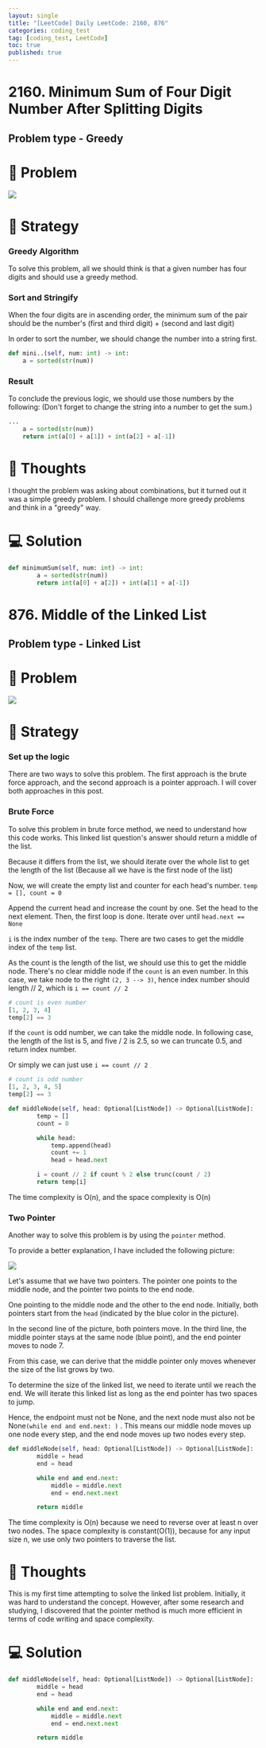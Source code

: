 ```yaml
---
layout: single
title: "[LeetCode] Daily LeetCode: 2160, 876"
categories: coding_test
tag: [coding_test, LeetCode]
toc: true
published: true
---
```


# 2160. Minimum Sum of Four Digit Number After Splitting Digits

## Problem type - Greedy

# 🧩 Problem

![](https://velog.velcdn.com/images/devbang/post/dcc8d00d-b610-43b1-a46c-42e217c6d557/image.png)

# 🎯 Strategy

### Greedy Algorithm

To solve this problem, all we should think is that a given number has four digits and should use a greedy method.

### Sort and Stringify

When the four digits are in ascending order, the minimum sum of the pair should be the number's
(first and third digit) + (second and last digit)

In order to sort the number, we should change the number into a string first.

```python
def mini..(self, num: int) -> int:
	a = sorted(str(num))
```

### Result

To conclude the previous logic, we should use those numbers by the following:
(Don't forget to change the string into a number to get the sum.)

```python
...
	a = sorted(str(num))
    return int(a[0] + a[1]) + int(a[2] + a[-1])
```

# 📌 Thoughts

I thought the problem was asking about combinations, but it turned out it was a simple greedy problem. I should challenge more greedy problems and think in a "greedy" way.

# 💻 Solution

```python
def minimumSum(self, num: int) -> int:
        a = sorted(str(num))
        return int(a[0] + a[2]) + int(a[1] + a[-1])
```

# 876. Middle of the Linked List

## Problem type - Linked List

# 🧩 Problem

![](https://velog.velcdn.com/images/devbang/post/54d45958-8207-4627-90b6-27935fd966d7/image.png)

# 🎯 Strategy

### Set up the logic

There are two ways to solve this problem. The first approach is the brute force approach, and the second approach is a pointer approach. I will cover both approaches in this post.

### Brute Force

To solve this problem in brute force method, we need to understand how this code works. This linked list question's answer should return a middle of the list.

Because it differs from the list, we should iterate over the whole list to get the length of the list (Because all we have is the first node of the list)

Now, we will create the empty list and counter for each head's number.
`temp = [], count = 0`

Append the current head and increase the count by one. Set the head to the next element. Then, the first loop is done. Iterate over until `head.next == None`

`i` is the index number of the `temp`. There are two cases to get the middle index of the `temp` list.

As the count is the length of the list, we should use this to get the middle node. There's no clear middle node if the `count` is an even number. In this case, we take node to the right `(2, 3 --> 3)`, hence index number should length // 2, which is `i == count // 2`

```python
# count is even number
[1, 2, 3, 4]
temp[2] == 3
```

If the `count` is odd number, we can take the middle node. In following case, the length of the list is 5, and five / 2 is 2.5, so we can truncate 0.5, and return index number.

Or simply we can just use `i == count // 2`

```python
# count is odd number
[1, 2, 3, 4, 5]
temp[2] == 3
```

```python
def middleNode(self, head: Optional[ListNode]) -> Optional[ListNode]:
        temp = []
        count = 0

        while head:
            temp.append(head)
            count += 1
            head = head.next

        i = count // 2 if count % 2 else trunc(count / 2)
        return temp[i]
```

The time complexity is O(n), and the space complexity is O(n)

### Two Pointer

Another way to solve this problem is by using the `pointer` method.

To provide a better explanation, I have included the following picture:

![](https://velog.velcdn.com/images/devbang/post/5f74eabc-f9c5-4ca4-9c45-ac7d322a6a8f/image.png)

Let's assume that we have two pointers. The pointer one points to the middle node, and the pointer two points to the end node.

One pointing to the middle node and the other to the end node. Initially, both pointers start from the `head` (indicated by the blue color in the picture).

In the second line of the picture, both pointers move. In the third line, the middle pointer stays at the same node (blue point), and the end pointer moves to node 7.

From this case, we can derive that the middle pointer only moves whenever the size of the list grows by two.

To determine the size of the linked list, we need to iterate until we reach the end. We will iterate this linked list as long as the end pointer has two spaces to jump.

Hence, the endpoint must not be None, and the next node must also not be None`(while end and end.next: )` . This means our middle node moves up one node every step, and the end node moves up two nodes every step.

```python
def middleNode(self, head: Optional[ListNode]) -> Optional[ListNode]:
        middle = head
        end = head

        while end and end.next:
        	middle = middle.next
            end = end.next.next

        return middle
```

The time complexity is O(n) because we need to reverse over at least n over two nodes. The space complexity is constant(O(1)), because for any input size n, we use only two pointers to traverse the list.

# 📌 Thoughts

This is my first time attempting to solve the linked list problem. Initially, it was hard to understand the concept. However, after some research and studying, I discovered that the pointer method is much more efficient in terms of code writing and space complexity.

# 💻 Solution

```python
def middleNode(self, head: Optional[ListNode]) -> Optional[ListNode]:
        middle = head
        end = head

        while end and end.next:
        	middle = middle.next
            end = end.next.next

        return middle
```
